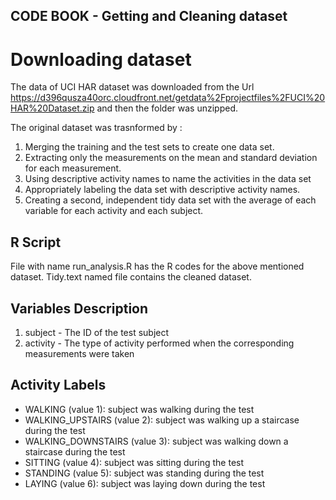 ## CODE BOOK - Getting and Cleaning dataset

# Downloading dataset

The data of UCI HAR dataset was downloaded from the Url https://d396qusza40orc.cloudfront.net/getdata%2Fprojectfiles%2FUCI%20HAR%20Dataset.zip 
 and then the folder was unzipped.
 
 The original dataset was trasnformed by :
 
1. Merging the training and the test sets to create one data set.
2. Extracting only the measurements on the mean and standard deviation for each measurement.
3. Using descriptive activity names to name the activities in the data set
4. Appropriately labeling the data set with descriptive activity names.
6. Creating a second, independent tidy data set with the average of each variable for each activity and each subject.

## R Script

File with name run_analysis.R has the R codes for the above mentioned dataset.
Tidy.text named file contains the cleaned dataset.

## Variables Description

1. subject - The ID of the test subject
2. activity - The type of activity performed when the corresponding measurements were taken

## Activity Labels

* WALKING (value 1): subject was walking during the test
* WALKING_UPSTAIRS (value 2): subject was walking up a staircase during the test
* WALKING_DOWNSTAIRS (value 3): subject was walking down a staircase during the test
* SITTING (value 4): subject was sitting during the test
* STANDING (value 5): subject was standing during the test
* LAYING (value 6): subject was laying down during the test